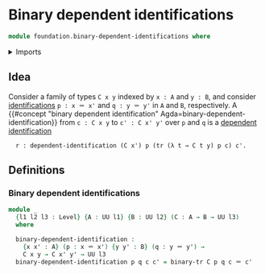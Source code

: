 # Binary dependent identifications

```agda
module foundation.binary-dependent-identifications where
```

<details><summary>Imports</summary>

```agda
open import foundation.binary-transport
open import foundation.identity-types
open import foundation.universe-levels
```

</details>

## Idea

Consider a family of types `C x y` indexed by `x : A` and `y : B`, and consider
[identifications](foundation-core.identity-types.md) `p : x ＝ x'` and
`q : y ＝ y'` in `A` and `B`, respectively. A
{{#concept "binary dependent identification" Agda=binary-dependent-identification}}
from `c : C x y` to `c' : C x' y'` over `p` and `q` is a
[dependent identification](foundation.dependent-identifications.md)

```text
  r : dependent-identification (C x') p (tr (λ t → C t y) p c) c'.
```

## Definitions

### Binary dependent identifications

```agda
module _
  {l1 l2 l3 : Level} {A : UU l1} {B : UU l2} (C : A → B → UU l3)
  where

  binary-dependent-identification :
    {x x' : A} (p : x ＝ x') {y y' : B} (q : y ＝ y') →
    C x y → C x' y' → UU l3
  binary-dependent-identification p q c c' = binary-tr C p q c ＝ c'
```
